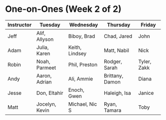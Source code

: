 # One-on-Ones (Week 2 of 2)

| Instructor | Tuesday | Wednesday | Thursday | Friday |
|---|---|---|---|---|
| Jeff | Alif, Allyson | Biboy, Brad | Chad, Jared | John |
| Adam | Julia, Karen | Keith, Lindsey | Matt, Nabil | Nick |
| Robin | Noah, Parmeet | Phil, Preston | Rodger, Sarah | Tyler, Zakk |
| Andy | Aaron, Adrian | Ali, Ammie | Brittany, Damon | Diana |
| Jesse | Don, Eltahir | Enoch, Gwen | Haleigh, Isa | Janice |
| Matt | Jocelyn, Kevin | Michael, Nic S | Ryan, Tamara | Toby |
